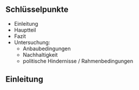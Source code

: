 
## Schlüsselpunkte
- Einleitung
- Hauptteil
- Fazit
- Untersuchung: 
	- Anbaubedingungen
	- Nachhaltigkeit
	- politische Hindernisse / Rahmenbedingungen

## Einleitung


